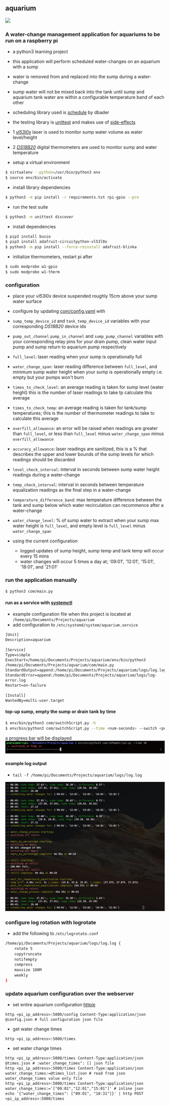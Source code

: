 ## aquarium
![](https://github.com/JayWebDevCom/aquarium/workflows/Python%20CI/badge.svg)

### A water-change management application for aquariums to be run on a raspberry pi
- a python3 learning project
- this application will perform scheduled water-changes on an aquarium with a sump
- water is removed from and replaced into the sump during a water-change
- sump water will not be mixed back into the tank until sump and aquarium tank water are within a configurable temperature band of each other


- scheduling library used is [schedule][scheduling-library] by dbader
- the testing library is [unittest] and makes use of [side-effects]


- 1 [_vl53l0x_][laser-distance-sensor] laser is used to monitor sump  water volume as water level/height
- 2 [_DS18B20_][digital-temp-sensor] digital thermometers are used to monitor sump and water temperature


- setup a virtual environment
```bash
$ virtualenv --python=/usr/bin/python3 env
$ source env/bin/activate
```

- install library dependencies
```bash
$ python3 -m pip install -r requirements.txt rpi-gpio --pre
```

- run the test suite
```bash
$ python3 -m unittest discover
```

- install dependencies
```bash
$ pip3 install busio
$ pip3 install adafruit-circuitpython-vl53l0x
$ python3 -m pip install --force-reinstall adafruit-blinka
```

- initialize thermometers, restart pi after
```bash
$ sudo modprobe w1-gpio
$ sudo modprobe w1-therm
```

### configuration
- place your _vl53l0x_ device suspended roughly 15cm above your sump water surface
- configure by updating [com/config.yaml](com/config.yaml) with
- `sump_temp_device_id` and `tank_temp_device_id` variables with your corresponding _DS18B20_  device ids
- `pump_out_channel` `pump_in_channel` and `sump_pump_channel` variables with your corresponding relay pins for your drain pump, clean water input pump and sump return to aquarium pump respectively
- `full_level`: laser reading when your sump is operationally full
- `water_change_span`: laser reading difference between `full_level`, and minimum sump water height when your sump is operationally empty i.e. empty but your pumps won't burn
- `times_to_check_level`: an average reading is taken for sump level (water height) this is the number of laser readings to take tp calculate this average
- `times_to_check_temp`: an average reading is taken for tank/sump temperatures; this is the number of thermometer readings to take to calculate this average
- `overfill_allowance`: an error will be raised when readings are greater than `full_level`, or less than `full_level` minus `water_change_span` minus `overfill_allowance`
- `accuracy_allowance`: laser readings are sanitized, this is a % that describes the upper and lower bounds of the sump levels for which readings should be discarded 
- `level_check_interval`: interval in seconds between sump water height readings during a water-change
- `temp_check_interval`:  interval in seconds between temperature equalization readings as the final step in a water-change
- `temperature_difference_band`: max temperature difference between the tank and sump below which water recirculation can recommence after a water-change
- `water_change_level`: % of sump water to extract when your sump max water height is `full_level`, and empty level is `full_level` minus `water_change_span`


- using the current configuration 
  - logged updates of sump height, sump temp and tank temp will occur every 15 mins
  - water changes will occur 5 times a day at; '09:01', '12:01', '15:01', '18:01', and '21:01'
  
### run the application manually
```bash
$ python3 com/main.py
```

#### run as a service with [systemctl]
 - example configuration file when this project is located at `/home/pi/Documents/Projects/aquarium`
 - add configuration to `/etc/systemd/system/aquarium.service`
```text
[Unit]
Description=aquarium

[Service]
Type=simple
ExecStart=/home/pi/Documents/Projects/aquarium/env/bin/python3 /home/pi/Documents/Projects/aquarium/com/main.py
StandardOutput=append:/home/pi/Documents/Projects/aquarium/logs/log.log
StandardError=append:/home/pi/Documents/Projects/aquarium/logs/log-error.log
Restart=on-failure

[Install]
WantedBy=multi-user.target
```

#### top-up sump, empty the sump or drain tank by time
```bash
$ env/bin/python3 com/switchScript.py -h
$ env/bin/python3 com/switchScript.py --time <num-seconds> --switch <pump-name>
```
a progress bar will be displayed
![add water log](images/add_water_log.png?raw=true "Add Water Log")

#### example log output
 - `tail -f /home/pi/Documents/Projects/aquarium/logs/log.log`

![tail log output](images/log_output.png?raw=true "Tail Log Output")

### configure log rotation with logrotate
- add the following to `/etc/logrotate.conf`
```bash
/home/pi/Documents/Projects/aquarium/logs/log.log {
    rotate 5
    copytruncate
    notifempty
    compress
    maxsize 100M
    weekly
}
```

### update aquarium configuration over the webserver
- set entire aquarium configuration [httpie][httpie]
```shell
http <pi_ip_address>:5000/config Content-Type:application/json @config.json # full configuration json file
```

- get water change times
```shell
http <pi_ip_address>:5000/times
```

- set water change times
```shell
http <pi_ip_address>:5000/times Content-Type:application/json @times.json # :water_change_times": [] json file
http <pi_ip_address>:5000/times Content-Type:application/json water_change_times:=@times_list.json # read from json water_change_times value only file
http <pi_ip_address>:5000/times Content-Type:application/json water_change_times:='["09:01","12:01","15:01"]' # inline json
echo '{"water_change_times": ["09:01", "18:31"]}' | http POST <pi_ip_address>:5000/times
```

[scheduling-library]: https://github.com/dbader/schedule
[unittest]: (https://docs.python.org/3/library/unittest.html)
[side-effects]: https://docs.python.org/3/library/unittest.mock.html#quick-guide
[systemctl]: https://www.liquidweb.com/kb/what-is-systemctl-an-in-depth-overview/
[laser-distance-sensor]: https://www.hobbytronics.co.uk/vl53l0x
[digital-temp-sensor]: https://shop.pimoroni.com/products/ds18b20-programmable-resolution-1-wire-digital-thermometer
[httpie]: https://httpie.io/
